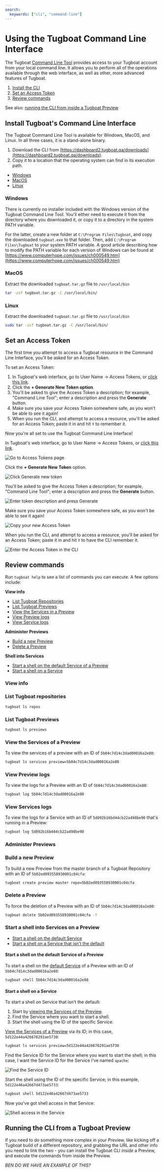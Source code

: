 ```yaml
---
search:
  keywords: ["cli", "command-line"]
---
```


# Using the Tugboat Command Line Interface

The Tugboat [Command Line Tool](https://dashboard2.tugboat.qa/downloads)
provides access to your Tugboat account from your local command line. It allows
you to perform all of the operations available through the web interface, as
well as other, more advanced features of Tugboat.

1. [Install the CLI](#install-tugboats-command-line-interface)
2. [Set an Access Token](#set-an-access-token)
3. [Review commands](#review-commands)

See also:
[running the CLI from inside a Tugboat Preview](#running-the-cli-from-a-tugboat-preview)

## Install Tugboat's Command Line Interface

The Tugboat Command Line Tool is available for Windows, MacOS, and Linux. In all
three cases, it is a stand-alone binary.

1. Download the CLI from
   [https://dashboard2.tugboat.qa/downloads](https://dashboard2.tugboat.qa/downloads).
2. Copy it to a location that the operating system can find in its execution
   path.

- [Windows](#windows)
- [MacOS](#macos)
- [Linux](#linux)

### Windows

There is currently no installer included with the Windows version of the Tugboat
Command Line Tool. You'll either need to execute it from the directory where you
downloaded it, or copy it to a directory in the system PATH variable.

For the latter, create a new folder at `C:\Program Files\Tugboat`, and copy the
downloaded `tugboat.exe` to that folder. Then, add `C:\Program Files\Tugboat` to
your system PATH variable. A good article describing how to modify the PATH
variable for each version of Windows can be found at
[https://www.computerhope.com/issues/ch000549.htm](https://www.computerhope.com/issues/ch000549.htm)

### MacOS

Extract the downloaded `tugboat.tar.gz` file to `/usr/local/bin`

```sh
tar -zxf tugboat.tar.gz -C /usr/local/bin/
```

### Linux

Extract the downloaded `tugboat.tar.gz` file to `/usr/local/bin`

```sh
sudo tar -zxf tugboat.tar.gz -C /usr/local/bin/
```

## Set an Access Token

The first time you attempt to access a Tugboat resource in the Command Line
Interface, you'll be asked for an Access Token.

To set an Access Token:

1. In Tugboat's web interface, go to User Name -> Access Tokens, or
   [click this link](https://dashboard2.tugboat.qa/access-tokens).
2. Click the **+ Generate New Token option**.
3. You'll be asked to give the Access Token a description; for example, "Command
   Line Tool"; enter a description and press the **Generate** button.
4. Make sure you save your Access Token somewhere safe, as you won't be able to
   see it again!
5. When you run the CLI, and attempt to access a resource, you'll be asked for
   an Access Token; paste it in and hit `Y` to remember it.

Now you're all set to use the Tugboat Command Line Interface!

In Tugboat's web interface, go to User Name -> Access Tokens, or
[click this link](https://dashboard2.tugboat.qa/access-tokens).

![Go to Access Tokens page](_images/go-to-access-tokens.png)

Click the **+ Generate New Token** option.

![Click Generate new token](_images/generate-new-token.png)

You'll be asked to give the Access Token a description; for example, "Command
Line Tool"; enter a description and press the **Generate** button.

![Enter token description and press Generate](_images/enter-token-description.png)

Make sure you save your Access Token somewhere safe, as you won't be able to see
it again!

![Copy your new Access Token](_images/copy-new-access-token.png)

When you run the CLI, and attempt to access a resource, you'll be asked for an
Access Token; paste it in and hit `Y` to have the CLI remember it.

![Enter the Access Token in the CLI](_images/enter-access-token-in-cli.png)

## Review commands

Run `tugboat help` to see a list of commands you can execute. A few options
include:

**View info**

- [List Tugboat Repositories](#list-tugboat-repositories)
- [List Tugboat Previews](#list-tugboat-previews)
- [View the Services in a Preview](#view-the-services-of-a-preview)
- [View Preview logs](#view-preview-logs)
- [View Service logs](#view-services-logs)

**Administer Previews**

- [Build a new Preview](#build-a-new-preview)
- [Delete a Preview](#delete-a-preview)

**Shell into Services**

- [Start a shell on the default Service of a Preview](#start-a-shell-on-the-default-service-of-a-preview)
- [Start a shell on a Service](#start-a-shell-on-a-service)

### View info

### List Tugboat repositories

```sh
tugboat ls repos
```

### List Tugboat Previews

```sh
tugboat ls previews
```

### View the Services of a Preview

To view the services of a preview with an ID of `5b04c7d14c3dad00016a2e80`:

```sh
tugboat ls services preview=5b04c7d14c3dad00016a2e80
```

### View Preview logs

To view the logs for a Preview with an ID of `5b04c7d14c3dad00016a2e80`:

```sh
tugboat log 5b04c7d14c3dad00016a2e80
```

### View Services logs

To view the logs for a Service with an ID of `5d092b16bd44cb22a498be90` that's
running in a Preview:

```sh
tugboat log 5d092b16bd44cb22a498be90
```

### Administer Previews

### Build a new Preview

To build a new Preview from the master branch of a Tugboat Repository with an ID
of `5b02ed093558930001c04cfa`:

```sh
tugboat create preview master repo=5b02ed093558930001c04cfa
```

### Delete a Preview

To force the deletion of a Preview with an ID of `5b04c7d14c3dad00016a2e80`:

```sh
tugboat delete 5b02ed093558930001c04cfa -f
```

### Start a shell into Services on a Preview

- [Start a shell on the default Service](#start-a-shell-on-the-default-service-of-a-preview)
- [Start a shell on a Service that isn't the default](#start-a-shell-on-a-service)

#### Start a shell on the default Service of a Preview

To start a shell on the
[default Service](../setting-up-services/index.md#define-a-default-service) of a
Preview with an ID of `5b04c7d14c3dad00016a2e80`:

```sh
tugboat shell 5b04c7d14c3dad00016a2e80
```

#### Start a shell on a Service

To start a shell on Service that isn't the default:

1. Start by
   [viewing the Services of the Preview](#view-the-services-of-a-preview).
2. Find the Service where you want to start a shell.
3. Start the shell using the ID of the specific Service.

[View the Services of a Preview](#view-the-services-of-a-preview) via its ID; in
this case, `5d122e44a426676291ae5730`:

```sh
tugboat ls services preview=5d122e44a426676291ae5730
```

Find the Service ID for the Service where you want to start the shell; in this
case, I want the Service ID for the Service I've named `apache`:

![Find the Service ID](_images/find-service-id.png)

Start the shell using the ID of the specific Service; in this example,
`5d122e46a42667d473ae5733`:

```sh
tugboat shell 5d122e46a42667d473ae5733
```

Now you've got shell access in that Service:

![Shell access in the Service](_images/shell-access-in-service.png)

## Running the CLI from a Tugboat Preview

If you need to do something more complex in your Preview, like kicking off a
Tugboat build of a different repository, and grabbing the URL and other info you
need to link the two - you can install the Tugboat CLI _inside_ a Preview, and
execute the commands from inside the Preview.

_BEN DO WE HAVE AN EXAMPLE OF THIS?_
